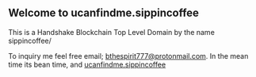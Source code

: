 ## Welcome to ucanfindme.sippincoffee 

This is a Handshake Blockchain Top Level Domain by the name sippincoffee/

To inquiry me feel free email; [bthespirit777@protonmail.com](https://protonmail.com).
In the mean time its bean time, and [ucanfindme.sippincoffee](http://ucanfindme.sippincoffee)
